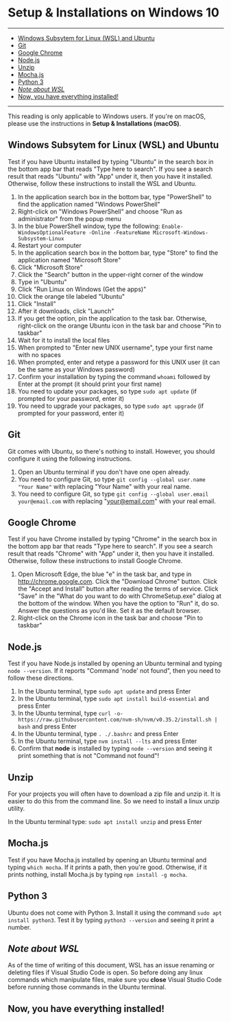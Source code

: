 # Setup & Installations on Windows 10
________________________________________________________________________________
<!-- @import "[TOC]" {cmd="toc" depthFrom=2 depthTo=6 orderedList=false} -->

<!-- code_chunk_output -->

- [Windows Subsytem for Linux (WSL) and Ubuntu](#windows-subsytem-for-linux-wsl-and-ubuntu)
- [Git](#git)
- [Google Chrome](#google-chrome)
- [Node.js](#nodejs)
- [Unzip](#unzip)
- [Mocha.js](#mochajs)
- [Python 3](#python-3)
- [*Note about WSL*](#note-about-wsl)
- [Now, you have everything installed!](#now-you-have-everything-installed)

<!-- /code_chunk_output -->
________________________________________________________________________________

This reading is only applicable to Windows users. If you're on macOS, please use
the instructions in **Setup & Installations (macOS)**.

## Windows Subsytem for Linux (WSL) and Ubuntu

Test if you have Ubuntu installed by typing "Ubuntu" in the search box in the
bottom app bar that reads "Type here to search". If you see a search result that
reads "Ubuntu" with "App" under it, then you have it installed. Otherwise,
follow these instructions to install the WSL and Ubuntu.

1. In the application search box in the bottom bar, type "PowerShell" to find
   the application named "Windows PowerShell"
1. Right-click on "Windows PowerShell" and choose "Run as administrator" from
   the popup menu
1. In the blue PowerShell window, type the following:
   `Enable-WindowsOptionalFeature -Online -FeatureName Microsoft-Windows-Subsystem-Linux`
1. Restart your computer
1. In the application search box in the bottom bar, type "Store" to find the
   application named "Microsoft Store"
1. Click "Microsoft Store"
1. Click the "Search" button in the upper-right corner of the window
1. Type in "Ubuntu"
1. Click "Run Linux on Windows (Get the apps)"
1. Click the orange tile labeled "Ubuntu"
1. Click "Install"
1. After it downloads, click "Launch"
1. If you get the option, pin the application to the task bar. Otherwise,
   right-click on the orange Ubuntu icon in the task bar and choose "Pin to
   taskbar"
1. Wait for it to install the local files
1. When prompted to "Enter new UNIX username", type your first name with no
   spaces
1. When prompted, enter and retype a password for this UNIX user (it can be the
   same as your Windows password)
1. Confirm your installation by typing the command `whoami` followed by Enter at
   the prompt (it should print your first name)
1. You need to update your packages, so type `sudo apt update` (if prompted for
   your password, enter it)
1. You need to upgrade your packages, so type `sudo apt upgrade`  (if prompted
   for your password, enter it)

## Git

Git comes with Ubuntu, so there's nothing to install. However, you should
configure it using the following instructions.

1. Open an Ubuntu terminal if you don't have one open already.
1. You need to configure Git, so type `git config --global user.name "Your
   Name"` with replacing "Your Name" with your real name.
1. You need to configure Git, so type `git config --global user.email
   your@email.com` with replacing "your@email.com" with your real email.

## Google Chrome

Test if you have Chrome installed by typing "Chrome" in the search box in the
bottom app bar that reads "Type here to search". If you see a search result that
reads "Chrome" with "App" under it, then you have it installed. Otherwise,
follow these instructions to install Google Chrome.

1. Open Microsoft Edge, the blue "e" in the task bar, and type in
   http://chrome.google.com. Click the "Download Chrome" button. Click the
   "Accept and Install" button after reading the terms of service. Click "Save"
   in the "What do you want to do with ChromeSetup.exe" dialog at the bottom of
   the window. When you have the option to "Run" it, do so. Answer the questions
   as you'd like. Set it as the default browser.
1. Right-click on the Chrome icon in the task bar and choose "Pin to taskbar"

## Node.js

Test if you have Node.js installed by opening an Ubuntu terminal and typing
`node --version`. If it reports "Command 'node' not found", then you need to
follow these directions.

1. In the Ubuntu terminal, type `sudo apt update` and press Enter
2. In the Ubuntu terminal, type `sudo apt install build-essential` and
   press Enter
3. In the Ubuntu terminal, type `curl -o-
   https://raw.githubusercontent.com/nvm-sh/nvm/v0.35.2/install.sh | bash` and
   press Enter
4. In the Ubuntu terminal, type `. ./.bashrc` and press Enter
5. In the Ubuntu terminal, type `nvm install --lts` and press Enter
6. Confirm that **node** is installed by typing `node --version` and seeing it
   print something that is not "Command not found"!

## Unzip

For your projects you will often have to download a zip file and unzip it. It is easier to do this from the command line. So we need to install a linux unzip utility.

In the Ubuntu terminal type: `sudo apt install unzip` and press Enter

## Mocha.js

Test if you have Mocha.js installed by opening an Ubuntu terminal and typing
`which mocha`. If it prints a path, then you're good. Otherwise, if it prints
nothing, install Mocha.js by typing `npm install -g mocha`.

## Python 3

Ubuntu does not come with Python 3. Install it using the command `sudo apt
install python3`. Test it by typing `python3 --version` and seeing it print a
number.

## *Note about WSL*

As of the time of writing of this document, WSL has an issue renaming or deleting files if Visual Studio Code is open.  So before doing any linux commands which manipulate files, make sure you **close** Visual Studio Code before running those commands in the Ubuntu terminal.

## Now, you have everything installed!
